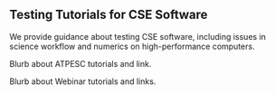 
## Testing Tutorials for CSE Software

We provide guidance about testing CSE software, including issues in science workflow and numerics on high-performance computers.

Blurb about ATPESC tutorials and link.

Blurb about Webinar tutorials and links.

<!---
Publish: no
Categories: reliability
Topics: testing
Tags: [inport from subresources]
Level: 2
Prerequisites: defaults
Aggregate: Subresource
--->
